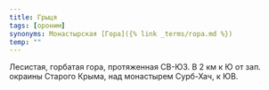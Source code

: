 ```yaml
---
title: Грыця
tags: [ороним]
synonyms: Монастырская [Гора]({% link _terms/гора.md %})
temp: ""
---
```


Лесистая, горбатая гора, протяженная СВ-ЮЗ. В 2 км к Ю от зап. окраины Старого
Крыма, над монастырем Сурб-Хач, к ЮВ.
